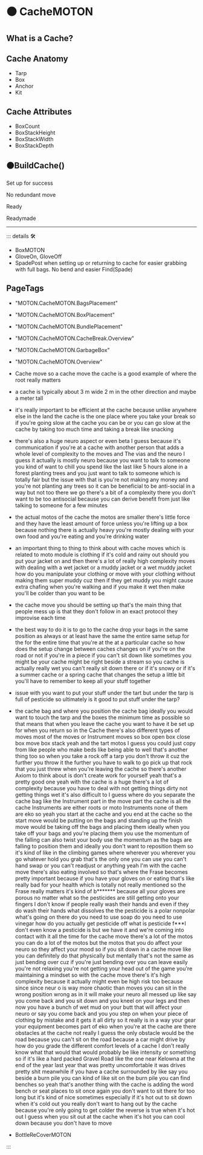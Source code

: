 # 🟠 <motor>CacheMOTON</motor>

## What is a Cache?

## Cache Anatomy

- Tarp
- Box
- Anchor
- Kit

## Cache Attributes

- BoxCount
- BoxStackHeight
- BoxStackWidth
- BoxStackDepth

## 🟠<motor>BuildCache()</motor>

 Set up for success

No redundant move

Ready

Readymade

---

<!-- =================================================== -->
<!-- =================================================== -->
<!-- =================================================== -->
<!-- =================================================== -->
<!-- =================================================== -->
::: details 🛠

- BoxMOTON
- GloveOn, GloveOff
- SpadePost when setting up or returning to cache for easier grabbing with full bags. No bend and easier Find(Spade)

<h2>PageTags</h2>

- "MOTON.CacheMOTON.BagsPlacement"
- "MOTON.CacheMOTON.BoxPlacement"
- "MOTON.CacheMOTON.BundlePlacement"
- "MOTON.CacheMOTON.CacheBreak.Overview"
- "MOTON.CacheMOTON.GarbageBox"
- "MOTON.CacheMOTON.Overview"
- Cache move so a cache move the cache is a good example of where the root really matters

- a cache is typically about 3 m wide 2 m in the other direction and maybe a meter tall

- it's really important to be efficient at the cache because unlike anywhere else in the land the cache is the one place where you take your break so if you're going slow at the cache you can be or you can go slow at the cache by taking too much time and taking a break like snacking

- there's also a huge neuro aspect or even beta I guess because it's communication if you're at a cache with another person that adds a whole level of complexity to the moves and The vias and the neuro I guess it actually is mostly neuro because you want to talk to someone you kind of want to chill you spend like the last like 5 hours alone in a forest planting trees and you just want to talk to someone which is totally fair but the issue with that is you're not making any money and you're not planting any trees so it can be beneficial to be anti-social in a way but not too there we go there's a bit of a complexity there you don't want to be too antisocial because you can derive benefit from just like talking to someone for a few minutes

- the actual motos of the cache the motos are smaller there's little force and they have the least amount of force unless you're lifting up a box because nothing there is actually heavy you're mostly  dealing with your own food and you're eating and you're drinking water

- an important thing to thing to think about with cache moves which is related to moto module is clothing if it's cold and rainy out should you put your jacket on and then there's a lot of really high complexity moves with dealing with a wet jacket or a muddy jacket or a wet muddy jacket how do you manipulate your clothing or move with your clothing without making them super muddy cuz then if they get muddy you might cause extra chafing when you're walking and if you make it wet then make you'll be colder than you want to be

- the cache move you should be setting up that's the main thing that people mess up is that they don't follow in an exact protocol they improvise each time

- the best way to do it is to go to the cache drop your bags in the same position as always or at least have the same the entire same setup for the for the entire time that you're at the at a particular cache so how does the setup change between caches changes on if you're on the road or not if you're in a piece if you can't sit down like sometimes you might be your cache might be right beside a stream so you cache is actually really wet you can't really sit down there or if it's snowy or if it's a summer cache or a spring cache that changes the setup a little bit you'll have to remember to keep all your stuff together

- issue with you want to put your stuff under the tart but under the tarp is full of pesticide so ultimately is it good to put stuff under the tarp?

- the cache bag and where you position the cache bag ideally you would want to touch the tarp and the boxes the minimum time as possible so that means that when you leave the cache you want to have it be set up for when you return so in the Cache there's also different types of moves most of the moves or Instrument moves so box open box close box move box stack yeah and the tart motos I guess you could just copy from like people who make beds like being able to well that's another thing too so when you take a rock off a tarp you don't throw it cuz the further you throw it the further you have to walk to go pick up that rock that you just threw when you're leaving the cache so there's another Axiom to think about is don't create work for yourself yeah that's a pretty good one yeah with the cache is a huge there's a lot of complexity because you have to deal with not getting things dirty not getting things wet it's also difficult to I guess where do you separate the cache bag like the Instrument part in the move part the cache is all the cache Instruments are either roots or moto Instruments none of them are eko so yeah you start at the cache and you end at the cache so the start move would be putting on the bags and standing up the finish move would be taking off the bags and placing them ideally when you take off your bags and you're placing them you use the momentum of the falling can also twist your body use the momentum as the bags are falling to position them and ideally you don't want to reposition them so it's kind of like in the climbing games where wherever you wherever you go whatever hold you grab that's the only one you can use you can't hand swap or you can't readjust or anything yeah I'm with the cache move there's also eating involved so that's where the Frase becomes pretty important because if you have your gloves on or eating that's like really bad for your health which is totally not really mentioned so the Frase really matters it's kind of b******* because all your gloves are porous no matter what so the pesticides are still getting onto your fingers I don't know if people really wash their hands and even if they do wash their hands what dissolves the the pesticide is a polar nonpolar what's going on there do you need to use soap do you need to use vinegar how do you actually get pesticide off what is pesticide f***I don't even know a pesticide is but we have it and we're coming into contact with it all the time for the cache move there's a lot of the motos you can do a lot of the motos but the motos that you do affect your neuro so they affect your mood so if you sit down in a cache move like you can definitely do that physically but mentally that's not the same as just bending over cuz if you're just bending over you can leave easily you're not relaxing you're not getting your head out of the game you're maintaining a mindset so with the cache move there's it's high complexity because it actually might even be high risk too because since since neur o is way more chaotic than moves you can sit in the wrong position wrong as in it will make your neuro all messed up like say you come back and you sit down and you kneel on your legs and then now you have a bunch of wet mud on your butt that will affect your neuro or say you come back and you you step on when your piece of clothing by mistake and it gets it all dirty so it really is in a way your gear your equipment becomes part of eko when you're at the cache are there obstacles at the cache not really I guess the only obstacle would be the road because you can't sit on the road because a car might drive by how do you grade the different comfort levels of a cache I don't really know what that would that would probably be like intensity or something so if it's like a hard packed Gravel Road like the one near Kelowna at the end of the year last year that was pretty uncomfortable it was drives pretty shit meanwhile if you have a cache surrounded by like say you beside a burn pile you can kind of like sit on the burn pile you can find benches so yeah that's another thing with the cache is adding the word bench or seat places to sit once again you don't want to sit there for too long but it's kind of nice sometimes especially if it's hot out to sit down when it's cold out you really don't want to hang out by the cache because you're only going to get colder the reverse is true when it's hot out I guess when you sit out at the cache when it's hot you can cool down because you don't have to move

- BottleReCoverMOTON

:::

